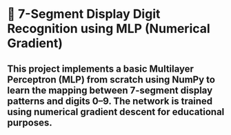 # 🧠 7-Segment Display Digit Recognition using MLP (Numerical Gradient)
## This project implements a basic Multilayer Perceptron (MLP) from scratch using NumPy to learn the mapping between 7-segment display patterns and digits 0–9. The network is trained using numerical gradient descent for educational purposes.